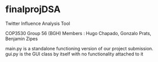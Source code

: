 # finalprojDSA

Twitter Influence Analysis Tool

COP3530 Group 56 (BGH)
Members : Hugo Chapado, Gonzalo Prats, Benjamin Zipes

main.py is a standalone functioning version of our project submission. gui.py is the GUI class by itself with no functionality attached to it
